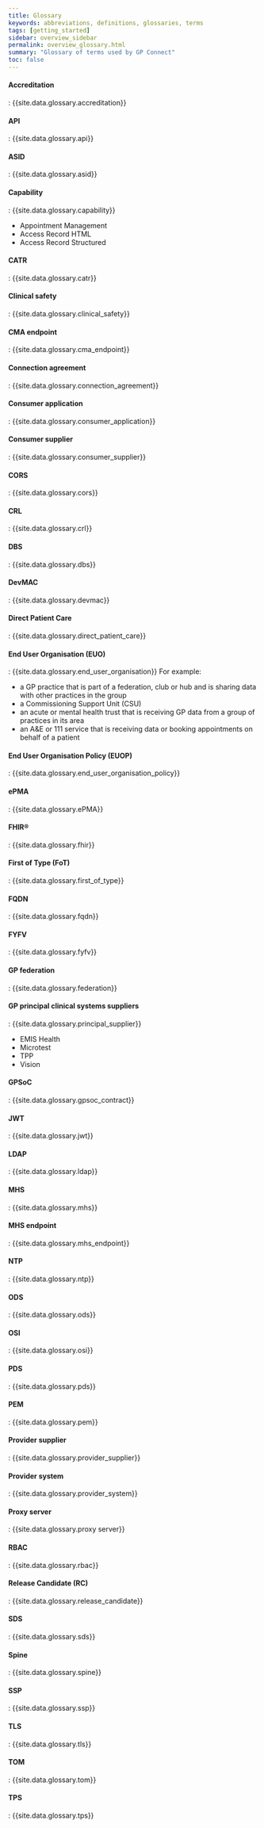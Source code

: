 ```yaml
---
title: Glossary
keywords: abbreviations, definitions, glossaries, terms
tags: [getting_started]
sidebar: overview_sidebar
permalink: overview_glossary.html
summary: "Glossary of terms used by GP Connect"
toc: false
---
```


#### Accreditation #### 
: {{site.data.glossary.accreditation}}

#### API #### 
: {{site.data.glossary.api}}

#### ASID #### 
: {{site.data.glossary.asid}}

#### Capability #### 
: {{site.data.glossary.capability}}
-	Appointment Management
-	Access Record HTML
-	Access Record Structured

#### CATR #### 
: {{site.data.glossary.catr}}

#### Clinical safety #### 
: {{site.data.glossary.clinical_safety}}

#### CMA endpoint #### 
: {{site.data.glossary.cma_endpoint}}

#### Connection agreement #### 
: {{site.data.glossary.connection_agreement}}

#### Consumer application #### 
: {{site.data.glossary.consumer_application}}

#### Consumer supplier #### 
: {{site.data.glossary.consumer_supplier}}

#### CORS #### 
: {{site.data.glossary.cors}}

#### CRL #### 
: {{site.data.glossary.crl}}

#### DBS #### 
: {{site.data.glossary.dbs}}

#### DevMAC #### 
: {{site.data.glossary.devmac}}

#### Direct Patient Care #### 
: {{site.data.glossary.direct_patient_care}}

#### End User Organisation (EUO) #### 
: {{site.data.glossary.end_user_organisation}}
For example:
-	a GP practice that is part of a federation, club or hub and is sharing data with other practices in the group
-	a Commissioning Support Unit (CSU)
-	an acute or mental health trust that is receiving GP data from a group of practices in its area
-	an A&E or 111 service that is receiving data or booking appointments on behalf of a patient

#### End User Organisation Policy (EUOP) #### 
: {{site.data.glossary.end_user_organisation_policy}}

#### ePMA #### 
: {{site.data.glossary.ePMA}}

#### FHIR&reg; #### 
: {{site.data.glossary.fhir}}

#### First of Type (FoT) #### 
: {{site.data.glossary.first_of_type}}

#### FQDN #### 
: {{site.data.glossary.fqdn}}

#### FYFV #### 
: {{site.data.glossary.fyfv}}

#### GP federation #### 
: {{site.data.glossary.federation}}

#### GP principal clinical systems suppliers #### 
: {{site.data.glossary.principal_supplier}}
-	EMIS Health
-	Microtest
-	TPP
-	Vision

#### GPSoC #### 
: {{site.data.glossary.gpsoc_contract}}

#### JWT #### 
: {{site.data.glossary.jwt}}

#### LDAP #### 
: {{site.data.glossary.ldap}}

#### MHS #### 
: {{site.data.glossary.mhs}}

#### MHS endpoint #### 
: {{site.data.glossary.mhs_endpoint}}

#### NTP #### 
: {{site.data.glossary.ntp}}

#### ODS #### 
: {{site.data.glossary.ods}}

#### OSI #### 
: {{site.data.glossary.osi}}

#### PDS #### 
: {{site.data.glossary.pds}}

#### PEM #### 
: {{site.data.glossary.pem}}

#### Provider supplier #### 
: {{site.data.glossary.provider_supplier}}

#### Provider system #### 
: {{site.data.glossary.provider_system}}

#### Proxy server #### 
: {{site.data.glossary.proxy server}}

#### RBAC #### 
: {{site.data.glossary.rbac}}

#### Release Candidate (RC) #### 
: {{site.data.glossary.release_candidate}}

#### SDS #### 
: {{site.data.glossary.sds}}

#### Spine #### 
: {{site.data.glossary.spine}}

#### SSP #### 
: {{site.data.glossary.ssp}}

#### TLS #### 
: {{site.data.glossary.tls}}

#### TOM #### 
: {{site.data.glossary.tom}}

#### TPS #### 
: {{site.data.glossary.tps}}




